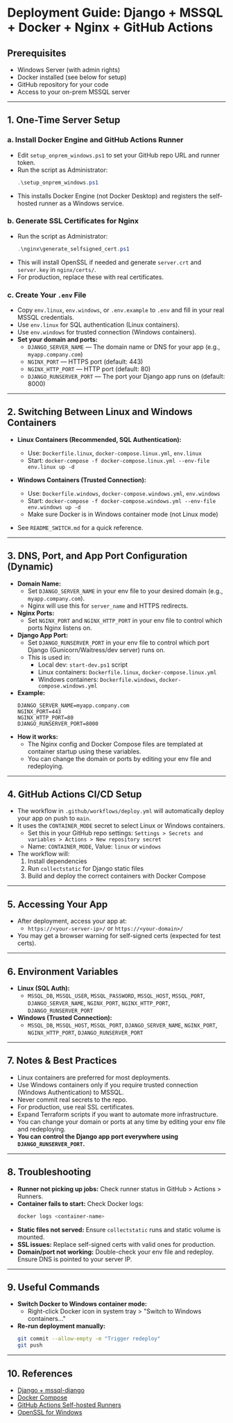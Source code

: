 # Deployment Guide: Django + MSSQL + Docker + Nginx + GitHub Actions

## Prerequisites
- Windows Server (with admin rights)
- Docker installed (see below for setup)
- GitHub repository for your code
- Access to your on-prem MSSQL server

---

## 1. One-Time Server Setup

### a. Install Docker Engine and GitHub Actions Runner
- Edit `setup_onprem_windows.ps1` to set your GitHub repo URL and runner token.
- Run the script as Administrator:
  ```powershell
  .\setup_onprem_windows.ps1
  ```
- This installs Docker Engine (not Docker Desktop) and registers the self-hosted runner as a Windows service.

### b. Generate SSL Certificates for Nginx
- Run the script as Administrator:
  ```powershell
  .\nginx\generate_selfsigned_cert.ps1
  ```
- This will install OpenSSL if needed and generate `server.crt` and `server.key` in `nginx/certs/`.
- For production, replace these with real certificates.

### c. Create Your `.env` File
- Copy `env.linux`, `env.windows`, or `.env.example` to `.env` and fill in your real MSSQL credentials.
- Use `env.linux` for SQL authentication (Linux containers).
- Use `env.windows` for trusted connection (Windows containers).
- **Set your domain and ports:**
  - `DJANGO_SERVER_NAME` — The domain name or DNS for your app (e.g., `myapp.company.com`)
  - `NGINX_PORT` — HTTPS port (default: 443)
  - `NGINX_HTTP_PORT` — HTTP port (default: 80)
  - `DJANGO_RUNSERVER_PORT` — The port your Django app runs on (default: 8000)

---

## 2. Switching Between Linux and Windows Containers

- **Linux Containers (Recommended, SQL Authentication):**
  - Use: `Dockerfile.linux`, `docker-compose.linux.yml`, `env.linux`
  - Start: `docker-compose -f docker-compose.linux.yml --env-file env.linux up -d`

- **Windows Containers (Trusted Connection):**
  - Use: `Dockerfile.windows`, `docker-compose.windows.yml`, `env.windows`
  - Start: `docker-compose -f docker-compose.windows.yml --env-file env.windows up -d`
  - Make sure Docker is in Windows container mode (not Linux mode)

- See `README_SWITCH.md` for a quick reference.

---

## 3. DNS, Port, and App Port Configuration (Dynamic)

- **Domain Name:**
  - Set `DJANGO_SERVER_NAME` in your env file to your desired domain (e.g., `myapp.company.com`).
  - Nginx will use this for `server_name` and HTTPS redirects.
- **Nginx Ports:**
  - Set `NGINX_PORT` and `NGINX_HTTP_PORT` in your env file to control which ports Nginx listens on.
- **Django App Port:**
  - Set `DJANGO_RUNSERVER_PORT` in your env file to control which port Django (Gunicorn/Waitress/dev server) runs on.
  - This is used in:
    - Local dev: `start-dev.ps1` script
    - Linux containers: `Dockerfile.linux`, `docker-compose.linux.yml`
    - Windows containers: `Dockerfile.windows`, `docker-compose.windows.yml`
- **Example:**
  ```env
  DJANGO_SERVER_NAME=myapp.company.com
  NGINX_PORT=443
  NGINX_HTTP_PORT=80
  DJANGO_RUNSERVER_PORT=8000
  ```
- **How it works:**
  - The Nginx config and Docker Compose files are templated at container startup using these variables.
  - You can change the domain or ports by editing your env file and redeploying.

---

## 4. GitHub Actions CI/CD Setup

- The workflow in `.github/workflows/deploy.yml` will automatically deploy your app on push to `main`.
- It uses the `CONTAINER_MODE` secret to select Linux or Windows containers.
  - Set this in your GitHub repo settings: `Settings > Secrets and variables > Actions > New repository secret`
  - Name: `CONTAINER_MODE`, Value: `linux` or `windows`
- The workflow will:
  1. Install dependencies
  2. Run `collectstatic` for Django static files
  3. Build and deploy the correct containers with Docker Compose

---

## 5. Accessing Your App
- After deployment, access your app at:
  - `https://<your-server-ip>/` or `https://<your-domain>/`
- You may get a browser warning for self-signed certs (expected for test certs).

---

## 6. Environment Variables
- **Linux (SQL Auth):**
  - `MSSQL_DB`, `MSSQL_USER`, `MSSQL_PASSWORD`, `MSSQL_HOST`, `MSSQL_PORT`, `DJANGO_SERVER_NAME`, `NGINX_PORT`, `NGINX_HTTP_PORT`, `DJANGO_RUNSERVER_PORT`
- **Windows (Trusted Connection):**
  - `MSSQL_DB`, `MSSQL_HOST`, `MSSQL_PORT`, `DJANGO_SERVER_NAME`, `NGINX_PORT`, `NGINX_HTTP_PORT`, `DJANGO_RUNSERVER_PORT`

---

## 7. Notes & Best Practices
- Linux containers are preferred for most deployments.
- Use Windows containers only if you require trusted connection (Windows Authentication) to MSSQL.
- Never commit real secrets to the repo.
- For production, use real SSL certificates.
- Expand Terraform scripts if you want to automate more infrastructure.
- You can change your domain or ports at any time by editing your env file and redeploying.
- **You can control the Django app port everywhere using `DJANGO_RUNSERVER_PORT`.**

---

## 8. Troubleshooting
- **Runner not picking up jobs:** Check runner status in GitHub > Actions > Runners.
- **Container fails to start:** Check Docker logs:
  ```powershell
  docker logs <container-name>
  ```
- **Static files not served:** Ensure `collectstatic` runs and static volume is mounted.
- **SSL issues:** Replace self-signed certs with valid ones for production.
- **Domain/port not working:** Double-check your env file and redeploy. Ensure DNS is pointed to your server IP.

---

## 9. Useful Commands
- **Switch Docker to Windows container mode:**
  - Right-click Docker icon in system tray > "Switch to Windows containers..."
- **Re-run deployment manually:**
  ```sh
  git commit --allow-empty -m "Trigger redeploy"
  git push
  ```

---

## 10. References
- [Django + mssql-django](https://github.com/microsoft/mssql-django)
- [Docker Compose](https://docs.docker.com/compose/)
- [GitHub Actions Self-hosted Runners](https://docs.github.com/en/actions/hosting-your-own-runners/adding-self-hosted-runners)
- [OpenSSL for Windows](https://slproweb.com/products/Win32OpenSSL.html) 